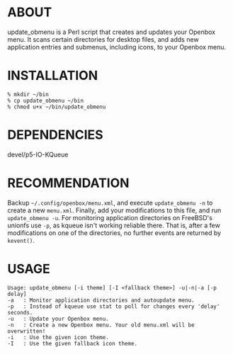 # ABOUT

update_obmenu is a Perl script that creates and updates your Openbox menu.
It scans certain directories for desktop files, and adds new application
entries and submenus, including icons, to your Openbox menu.

# INSTALLATION
    % mkdir ~/bin
    % cp update_obmenu ~/bin
    % chmod u+x ~/bin/update_obmenu

# DEPENDENCIES

devel/p5-IO-KQueue

# RECOMMENDATION

Backup `~/.config/openbox/menu.xml`, and execute `update_obmenu -n` to
create a new `menu.xml`. Finally, add your modifications to this file, and
run `update_obmenu -u`.
For monitoring application directories on FreeBSD's unionfs use `-p`, as kqueue
isn't working reliable there. That is, after a few modifications on one of
the directories, no further events are returned by `kevent()`.

# USAGE

    Usage: update_obmenu [-i theme] [-I <fallback theme>] -u|-n|-a [-p delay]
    -a   : Monitor application directories and autoupdate menu.
    -p   : Instead of kqueue use stat to poll for changes every 'delay' seconds.
    -u   : Update your Openbox menu.
    -n   : Create a new Openbox menu. Your old menu.xml will be overwritten!
    -i   : Use the given icon theme.
    -I   : Use the given fallback icon theme.

